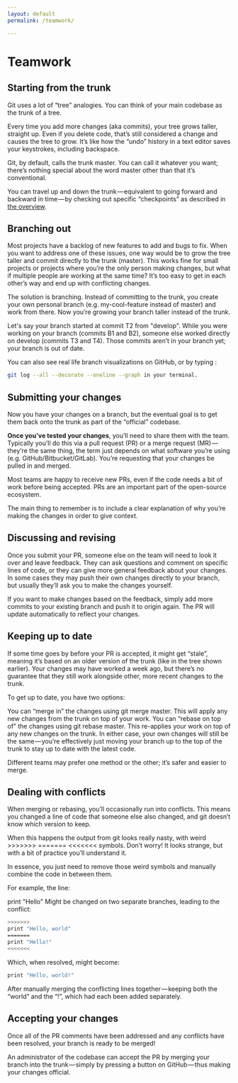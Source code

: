```yaml
---
layout: default
permalink: /teamwork/

---
```



# Teamwork

## Starting from the trunk

Git uses a lot of “tree” analogies. You can think of your main codebase as the trunk of a tree.

Every time you add more changes (aka commits), your tree grows taller, straight up. Even if you delete code, that’s still considered a change and causes the tree to grow. It’s like how the “undo” history in a text editor saves your keystrokes, including backspace.

Git, by default, calls the trunk master. You can call it whatever you want; there’s nothing special about the word master other than that it’s conventional.

You can travel up and down the trunk — equivalent to going forward and backward in time — by checking out specific “checkpoints” as described in [the overview](git/overview/).

## Branching out

Most projects have a backlog of new features to add and bugs to fix. When you want to address one of these issues, one way would be to grow the tree taller and commit directly to the trunk (master). This works fine for small projects or projects where you’re the only person making changes, but what if multiple people are working at the same time? It’s too easy to get in each other’s way and end up with conflicting changes.

The solution is branching. Instead of committing to the trunk, you create your own personal branch (e.g. my-cool-feature instead of master) and work from there. Now you’re growing your branch taller instead of the trunk.

Let's say your branch started at commit T2 from "develop". While you were working on your branch (commits B1 and B2), someone else worked directly on develop (commits T3 and T4). Those commits aren’t in your branch yet; your branch is out of date.

You can also see real life branch visualizations on GitHub, or by typing :

```bash
git log --all --decorate --oneline --graph in your terminal.
```

## Submitting your changes

Now you have your changes on a branch, but the eventual goal is to get them back onto the trunk as part of the “official” codebase.

**Once you’ve tested your changes**, you’ll need to share them with the team. Typically you’ll do this via a pull request (PR) or a merge request (MR) — they’re the same thing, the term just depends on what software you’re using (e.g. GitHub/Bitbucket/GitLab). You’re requesting that your changes be pulled in and merged.

Most teams are happy to receive new PRs, even if the code needs a bit of work before being accepted. PRs are an important part of the open-source ecosystem.

The main thing to remember is to include a clear explanation of why you’re making the changes in order to give context.

## Discussing and revising

Once you submit your PR, someone else on the team will need to look it over and leave feedback. They can ask questions and comment on specific lines of code, or they can give more general feedback about your changes. In some cases they may push their own changes directly to your branch, but usually they’ll ask you to make the changes yourself.

If you want to make changes based on the feedback, simply add more commits to your existing branch and push it to origin again. The PR will update automatically to reflect your changes.

## Keeping up to date

If some time goes by before your PR is accepted, it might get “stale”, meaning it’s based on an older version of the trunk (like in the tree shown earlier). Your changes may have worked a week ago, but there’s no guarantee that they still work alongside other, more recent changes to the trunk.

To get up to date, you have two options:

You can “merge in” the changes using git merge master. This will apply any new changes from the trunk on top of your work.
You can “rebase on top of” the changes using git rebase master. This re-applies your work on top of any new changes on the trunk.
In either case, your own changes will still be the same — you’re effectively just moving your branch up to the top of the trunk to stay up to date with the latest code.

Different teams may prefer one method or the other; it’s safer and easier to merge.

## Dealing with conflicts

When merging or rebasing, you’ll occasionally run into conflicts. This means you changed a line of code that someone else also changed, and git doesn’t know which version to keep.

When this happens the output from git looks really nasty, with weird >>>>>>> ======= <<<<<<< symbols. Don’t worry! It looks strange, but with a bit of practice you’ll understand it.

In essence, you just need to remove those weird symbols and manually combine the code in between them.

For example, the line:

print "Hello"
Might be changed on two separate branches, leading to the conflict:

```bash
>>>>>>>
print "Hello, world"
=======
print "Hello!"
<<<<<<<
```

Which, when resolved, might become:

```bash
print "Hello, world!"
```

After manually merging the conflicting lines together — keeping both the “world” and the “!”, which had each been added separately.

## Accepting your changes

Once all of the PR comments have been addressed and any conflicts have been resolved, your branch is ready to be merged!

An administrator of the codebase can accept the PR by merging your branch into the trunk — simply by pressing a button on GitHub — thus making your changes official.
